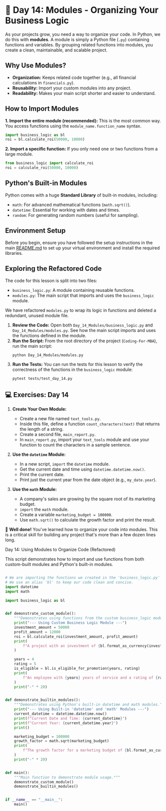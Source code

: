 # 📘 Day 14: Modules - Organizing Your Business Logic

As your projects grow, you need a way to organize your code. In Python, we do this with **modules**. A module is simply a Python file (`.py`) containing functions and variables. By grouping related functions into modules, you create a clean, maintainable, and scalable project.

## Why Use Modules?

- **Organization:** Keeps related code together (e.g., all financial calculations in `financials.py`).
- **Reusability:** Import your custom modules into any project.
- **Readability:** Makes your main script shorter and easier to understand.

## How to Import Modules

**1. Import the entire module (recommended):**
This is the most common way. You access functions using the `module_name.function_name` syntax.

```python
import business_logic as bl
roi = bl.calculate_roi(50000, 10000)
```

**2. Import a specific function:**
If you only need one or two functions from a large module.

```python
from business_logic import calculate_roi
roi = calculate_roi(50000, 10000)
```

## Python's Built-in Modules

Python comes with a huge **Standard Library** of built-in modules, including:

- `math`: For advanced mathematical functions (`math.sqrt()`).
- `datetime`: Essential for working with dates and times.
- `random`: For generating random numbers (useful for sampling).

## Environment Setup

Before you begin, ensure you have followed the setup instructions in the main [README.md](../../README.md) to set up your virtual environment and install the required libraries.

## Exploring the Refactored Code

The code for this lesson is split into two files:

- `business_logic.py`: A module containing reusable functions.
- `modules.py`: The main script that imports and uses the `business_logic` module.

We have refactored `modules.py` to wrap its logic in functions and deleted a redundant, unused module file.

1. **Review the Code:** Open both `Day_14_Modules/business_logic.py` and `Day_14_Modules/modules.py`. See how the main script imports and uses the functions defined in the module.
1. **Run the Script:** From the root directory of the project (`Coding-For-MBA`), run the main script:
   ```bash
   python Day_14_Modules/modules.py
   ```
1. **Run the Tests:** You can run the tests for this lesson to verify the correctness of the functions in the `business_logic` module:
   ```bash
   pytest tests/test_day_14.py
   ```

## 💻 Exercises: Day 14

1. **Create Your Own Module:**

   - Create a new file named `text_tools.py`.
   - Inside this file, define a function `count_characters(text)` that returns the length of a string.
   - Create a second file, `main_report.py`.
   - In `main_report.py`, import your `text_tools` module and use your function to count the characters in a sample sentence.

1. **Use the `datetime` Module:**

   - In a new script, `import` the `datetime` module.
   - Get the current date and time using `datetime.datetime.now()`.
   - Print the current date.
   - Print just the current year from the date object (e.g., `my_date.year`).

1. **Use the `math` Module:**

   - A company's sales are growing by the square root of its marketing budget.
   - `import` the `math` module.
   - Create a variable `marketing_budget = 100000`.
   - Use `math.sqrt()` to calculate the growth factor and print the result.

🎉 **Well done!** You've learned how to organize your code into modules. This is a critical skill for building any project that's more than a few dozen lines long.

Day 14: Using Modules to Organize Code (Refactored)

This script demonstrates how to import and use functions from
both custom-built modules and Python's built-in modules.

```python

# We are importing the functions we created in the 'business_logic.py' file.
# We use an alias 'bl' to keep our code clean and concise.
import datetime
import math

import business_logic as bl


def demonstrate_custom_module():
    """Demonstrates using functions from the custom business_logic module."""
    print("--- Using Custom Business Logic Module ---")
    investment_amount = 50000
    profit_amount = 12000
    roi = bl.calculate_roi(investment_amount, profit_amount)
    print(
        f"A project with an investment of {bl.format_as_currency(investment_amount)} and profit of {bl.format_as_currency(profit_amount)} has an ROI of {roi:.2f}%."
    )

    years = 4
    rating = 5
    is_eligible = bl.is_eligible_for_promotion(years, rating)
    print(
        f"An employee with {years} years of service and a rating of {rating} is eligible for promotion: {is_eligible}"
    )
    print("-" * 20)


def demonstrate_builtin_modules():
    """Demonstrates using Python's built-in datetime and math modules."""
    print("--- Using Built-in 'datetime' and 'math' Modules ---")
    current_datetime = datetime.datetime.now()
    print(f"Current Date and Time: {current_datetime}")
    print(f"Current Year: {current_datetime.year}")
    print()

    marketing_budget = 100000
    growth_factor = math.sqrt(marketing_budget)
    print(
        f"The growth factor for a marketing budget of {bl.format_as_currency(marketing_budget)} is {growth_factor:.2f}."
    )
    print("-" * 20)


def main():
    """Main function to demonstrate module usage."""
    demonstrate_custom_module()
    demonstrate_builtin_modules()


if __name__ == "__main__":
    main()

```
